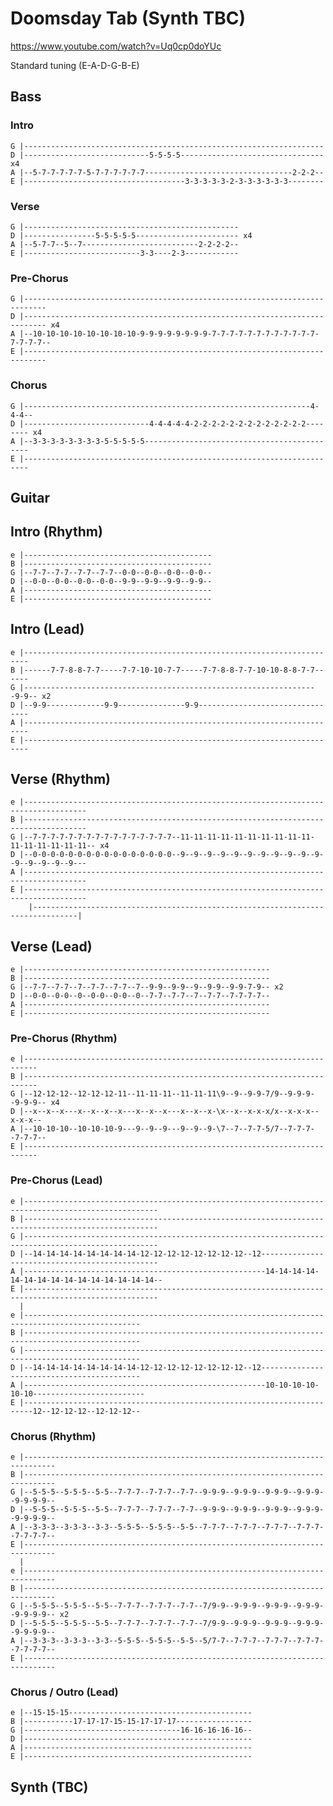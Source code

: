 # Doomsday Tab (Synth TBC)

<https://www.youtube.com/watch?v=Uq0cp0doYUc>

Standard tuning (E-A-D-G-B-E)

## Bass

### Intro

    G |-------------------------------------------------------------------
    D |----------------------------5-5-5-5-------------------------------- x4
    A |--5-7-7-7-7-7-5-7-7-7-7-7-7---------------------------------2-2-2--
    E |------------------------------------3-3-3-3-3-2-3-3-3-3-3-3--------

### Verse

    G |------------------------------------------------
    D |----------------5-5-5-5-5----------------------- x4
    A |--5-7-7--5--7--------------------------2-2-2-2--
    E |--------------------------3-3----2-3------------

### Pre-Chorus

    G |---------------------------------------------------------------------------
    D |--------------------------------------------------------------------------- x4
    A |--10-10-10-10-10-10-10-10-9-9-9-9-9-9-9-9-7-7-7-7-7-7-7-7-7-7-7-7-7-7-7-7--
    E |---------------------------------------------------------------------------

### Chorus

    G |----------------------------------------------------------------4-4-4--
    D |----------------------------4-4-4-4-4-2-2-2-2-2-2-2-2-2-2-2-2-2-------- x4
    A |--3-3-3-3-3-3-3-3-5-5-5-5-5--------------------------------------------
    E |-----------------------------------------------------------------------

## Guitar

## Intro (Rhythm)

    e |------------------------------------------
    B |------------------------------------------
    G |--7-7--7-7--7-7--7-7--0-0--0-0--0-0--0-0--
    D |--0-0--0-0--0-0--0-0--9-9--9-9--9-9--9-9--
    A |------------------------------------------
    E |------------------------------------------

## Intro (Lead)

    e |-----------------------------------------------------------------------
    B |------7-7-8-8-7-7-----7-7-10-10-7-7-----7-7-8-8-7-7-10-10-8-8-7-7------
    G |------------------------------------------------------------------9-9-- x2
    D |--9-9-------------9-9---------------9-9--------------------------------
    A |-----------------------------------------------------------------------
    E |-----------------------------------------------------------------------

## Verse (Rhythm)

    e |------------------------------------------------------------------------------------
    B |------------------------------------------------------------------------------------
    G |--7-7-7-7-7-7-7-7-7-7-7-7-7-7-7-7--11-11-11-11-11-11-11-11-11-11-11-11-11-11-11-11-- x4
    D |--0-0-0-0-0-0-0-0-0-0-0-0-0-0-0-0--9--9--9--9--9--9--9--9--9--9--9--9--9--9--9--9---
    A |------------------------------------------------------------------------------------
    E |------------------------------------------------------------------------------------
        |--------------------------------------------------------------------------------|

## Verse (Lead)

    e |-------------------------------------------------------
    B |-------------------------------------------------------
    G |--7-7--7-7--7--7-7--7-7--7--9-9--9-9--9--9-9--9-9-7-9-- x2
    D |--0-0--0-0--0--0-0--0-0--0--7-7--7-7--7--7-7--7-7-7-7--
    A |-------------------------------------------------------
    E |-------------------------------------------------------

### Pre-Chorus (Rhythm)

    e |-------------------------------------------------------------------------
    B |-------------------------------------------------------------------------
    G |--12-12-12--12-12-12-11--11-11-11--11-11-11\9--9--9-9-7/9--9-9-9--9-9-9-- x4
    D |--x--x--x---x--x--x--x---x--x--x---x--x--x-\x--x--x-x-x/x--x-x-x--x-x-x--
    A |--10-10-10--10-10-10-9---9--9--9---9--9--9-\7--7--7-7-5/7--7-7-7--7-7-7--
    E |-------------------------------------------------------------------------

### Pre-Chorus (Lead)

    e |----------------------------------------------------------------------------------------------------
    B |----------------------------------------------------------------------------------------------------
    G |----------------------------------------------------------------------------------------------------
    D |--14-14-14-14-14-14-14-14-12-12-12-12-12-12-12-12--12-----------------------------------------------
    A |------------------------------------------------------14-14-14-14-14-14-14-14-14-14-14-14-14-14-14--
    E |----------------------------------------------------------------------------------------------------
      |
    e |------------------------------------------------------------------------------------------------
    B |------------------------------------------------------------------------------------------------
    G |------------------------------------------------------------------------------------------------
    D |--14-14-14-14-14-14-14-14-12-12-12-12-12-12-12-12--12-------------------------------------------
    A |------------------------------------------------------10-10-10-10-10-10-------------------------
    E |------------------------------------------------------------------------12--12-12-12--12-12-12--

### Chorus (Rhythm)

    e |-----------------------------------------------------------------------------
    B |-----------------------------------------------------------------------------
    G |--5-5-5--5-5-5--5-5--7-7-7--7-7-7--7-7--9-9-9--9-9-9--9-9-9--9-9-9--9-9-9-9--
    D |--5-5-5--5-5-5--5-5--7-7-7--7-7-7--7-7--9-9-9--9-9-9--9-9-9--9-9-9--9-9-9-9--
    A |--3-3-3--3-3-3--3-3--5-5-5--5-5-5--5-5--7-7-7--7-7-7--7-7-7--7-7-7--7-7-7-7--
    E |-----------------------------------------------------------------------------
      |
    e |-----------------------------------------------------------------------------
    B |-----------------------------------------------------------------------------
    G |--5-5-5--5-5-5--5-5--7-7-7--7-7-7--7-7--7/9-9--9-9-9--9-9-9--9-9-9--9-9-9-9-- x2
    D |--5-5-5--5-5-5--5-5--7-7-7--7-7-7--7-7--7/9-9--9-9-9--9-9-9--9-9-9--9-9-9-9--
    A |--3-3-3--3-3-3--3-3--5-5-5--5-5-5--5-5--5/7-7--7-7-7--7-7-7--7-7-7--7-7-7-7--
    E |-----------------------------------------------------------------------------

### Chorus / Outro (Lead)

    e |--15-15-15-----------------------------------------
    B |-----------17-17-17-15-15-17-17-17-----------------
    G |-----------------------------------16-16-16-16-16--
    D |---------------------------------------------------
    A |---------------------------------------------------
    E |---------------------------------------------------

## Synth (TBC)

